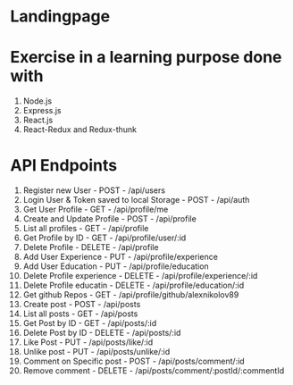 # Landingpage

  # Exercise in a learning purpose done with 
  1. Node.js 
  2. Express.js 
  3. React.js 
  4. React-Redux and Redux-thunk

# API Endpoints

  1. Register new User - POST - /api/users
  2. Login User & Token saved to local Storage - POST - /api/auth
  3. Get User Profile - GET - /api/profile/me
  4. Create and Update Profile - POST - /api/profile
  5. List all profiles - GET - /api/profile
  6. Get Profile by ID - GET - /api/profile/user/:id
  7. Delete Profile - DELETE - /api/profile
  8. Add User Experience - PUT - /api/profile/experience
  9. Add User Education - PUT - /api/profile/education
  10. Delete Profile experience - DELETE - /api/profile/experience/:id
  11. Delete Profile educatin - DELETE - /api/profile/education/:id
  12. Get github Repos - GET - /api/profile/github/alexnikolov89
  13. Create post - POST - /api/posts
  14. List all posts - GET - /api/posts
  15. Get Post by ID - GET - /api/posts/:id
  16. Delete Post by ID - DELETE - /api/posts/:id
  17. Like Post - PUT - /api/posts/like/:id
  18. Unlike post - PUT - /api/posts/unlike/:id
  19. Comment on Specific post - POST - /api/posts/comment/:id
  20. Remove comment - DELETE - /api/posts/comment/:postId/:commentId
  
